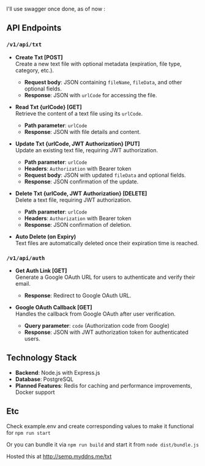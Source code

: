 I'll use swagger once done, as of now :

## API Endpoints

### `/v1/api/txt`

- **Create Txt [POST]**  
  Create a new text file with optional metadata (expiration, file type, category, etc.).  
  - **Request body**: JSON containing `fileName`, `fileData`, and other optional fields.
  - **Response**: JSON with `urlCode` for accessing the file.

- **Read Txt {urlCode} [GET]**  
  Retrieve the content of a text file using its `urlCode`.  
  - **Path parameter**: `urlCode`
  - **Response**: JSON with file details and content.

- **Update Txt {urlCode, JWT Authorization} [PUT]**  
  Update an existing text file, requiring JWT authorization.  
  - **Path parameter**: `urlCode`
  - **Headers**: `Authorization` with Bearer token
  - **Request body**: JSON with updated `fileData` and optional fields.
  - **Response**: JSON confirmation of the update.

- **Delete Txt {urlCode, JWT Authorization} [DELETE]**  
  Delete a text file, requiring JWT authorization.  
  - **Path parameter**: `urlCode`
  - **Headers**: `Authorization` with Bearer token
  - **Response**: JSON confirmation of deletion.

- **Auto Delete (on Expiry)**  
  Text files are automatically deleted once their expiration time is reached.

### `/v1/api/auth`

- **Get Auth Link [GET]**  
  Generate a Google OAuth URL for users to authenticate and verify their email.  
  - **Response**: Redirect to Google OAuth URL.

- **Google OAuth Callback [GET]**  
  Handles the callback from Google OAuth after user verification.  
  - **Query parameter**: `code` (Authorization code from Google)
  - **Response**: JSON with JWT authorization token for authenticated users.

## Technology Stack
- **Backend**: Node.js with Express.js
- **Database**: PostgreSQL
- **Planned Features**: Redis for caching and performance improvements, Docker support



## Etc
Check example.env and create corresponding values to make it functional for `npm run start`

Or you can bundle it via `npm run build` and start it from `node dist/bundle.js`

Hosted this at http://semp.myddns.me/txt